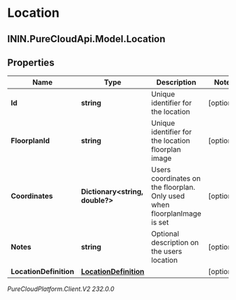 # Location

## ININ.PureCloudApi.Model.Location

## Properties

|Name | Type | Description | Notes|
|------------ | ------------- | ------------- | -------------|
| **Id** | **string** | Unique identifier for the location | [optional] |
| **FloorplanId** | **string** | Unique identifier for the location floorplan image | [optional] |
| **Coordinates** | **Dictionary&lt;string, double?&gt;** | Users coordinates on the floorplan. Only used when floorplanImage is set | [optional] |
| **Notes** | **string** | Optional description on the users location | [optional] |
| **LocationDefinition** | [**LocationDefinition**](LocationDefinition) |  | [optional] |



_PureCloudPlatform.Client.V2 232.0.0_
